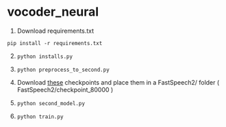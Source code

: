 # vocoder_neural


1) Download requirements.txt 

`pip install -r requirements.txt`


2)  `python installs.py`

3)  `python preprocess_to_second.py`

4)   Download [these](https://drive.google.com/file/d/12jW1KivfEjv4YBs6gAZVdVWJ-muZv6CQ/view) checkpoints and place them in a FastSpeech2/ folder ( FastSpeech2/checkpoint_80000 )

5)  `python second_model.py`

6)  `python train.py`
